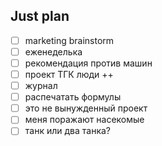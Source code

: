 ## Just plan
- [ ] marketing brainstorm 
- [ ] еженеделька
- [ ] рекомендация против машин
- [ ] проект ТГК люди ++
- [ ] журнал
- [ ] распечатать формулы
- [ ] это не вынужденный проект
- [ ] меня поражают насекомые 
- [ ] танк или два танка?
